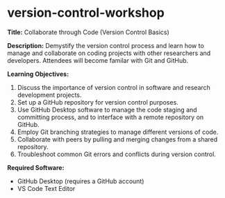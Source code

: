 # version-control-workshop

**Title:** Collaborate through Code (Version Control Basics)

**Description:** Demystify the version control process and learn how to manage and collaborate on coding projects with other researchers and developers. Attendees will become familar with Git and GitHub.

**Learning Objectives:**
1. Discuss the importance of version control in software and research development projects.
2. Set up a GitHub repository for version control purposes.
3. Use GitHub Desktop software to manage the code staging and committing process, and to interface with a remote repository on GitHub.
4. Employ Git branching strategies to manage different versions of code.
5. Collaborate with peers by pulling and merging changes from a shared repository.
6. Troubleshoot common Git errors and conflicts during version control.

**Required Software:**
+ GitHub Desktop (requires a GitHub account)
+ VS Code Text Editor

